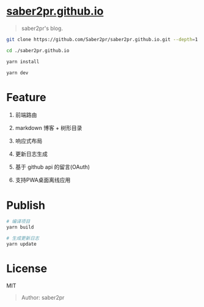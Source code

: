 # [saber2pr.github.io](https://saber2pr.github.io/)

> saber2pr's blog.

```bash
git clone https://github.com/Saber2pr/saber2pr.github.io.git --depth=1

cd ./saber2pr.github.io

yarn install

yarn dev
```

# Feature

1. 前端路由

2. markdown 博客 + 树形目录

3. 响应式布局

4. 更新日志生成

5. 基于 github api 的留言(OAuth)

6. 支持PWA桌面离线应用

# Publish

```bash
# 编译项目
yarn build
```

```bash
# 生成更新日志
yarn update
```

# License

MIT

> Author: saber2pr
